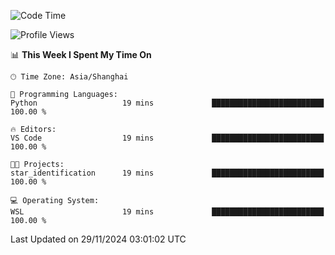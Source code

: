 <!--START_SECTION:waka-->
![Code Time](http://img.shields.io/badge/Code%20Time-2%2C129%20hrs%2027%20mins-blue)

![Profile Views](http://img.shields.io/badge/Profile%20Views-3-blue)

📊 **This Week I Spent My Time On** 

```text
🕑︎ Time Zone: Asia/Shanghai

💬 Programming Languages: 
Python                   19 mins             █████████████████████████   100.00 % 

🔥 Editors: 
VS Code                  19 mins             █████████████████████████   100.00 % 

🐱‍💻 Projects: 
star_identification      19 mins             █████████████████████████   100.00 % 

💻 Operating System: 
WSL                      19 mins             █████████████████████████   100.00 % 
```


 Last Updated on 29/11/2024 03:01:02 UTC
<!--END_SECTION:waka-->